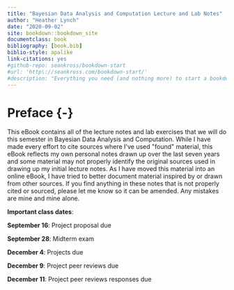 ```yaml
--- 
title: "Bayesian Data Analysis and Computation Lecture and Lab Notes"
author: "Heather Lynch"
date: "2020-09-02"
site: bookdown::bookdown_site
documentclass: book
bibliography: [book.bib]
biblio-style: apalike
link-citations: yes
#github-repo: seankross/bookdown-start
#url: 'http\://seankross.com/bookdown-start/'
#description: "Everything you need (and nothing more) to start a bookdown book."
---
```


# Preface {-}

This eBook contains all of the lecture notes and lab exercises that we will do this semester in Bayesian Data Analysis and Computation. While I have made every effort to cite sources where I've used "found" material, this eBook reflects my own personal notes drawn up over the last seven years and some material may not properly identify the original sources used in drawing up my initial lecture notes. As I have moved this material into an online eBook, I have tried to better document material inspired by or drawn from other sources. If you find anything in these notes that is not properly cited or sourced, please let me know so it can be amended. Any mistakes are mine and mine alone.

**Important class dates**:

**September 16**: Project proposal due

**September 28**: Midterm exam

**December 4**: Projects due

**December 9**: Project peer reviews due

**December 11**: Project peer reviews responses due
